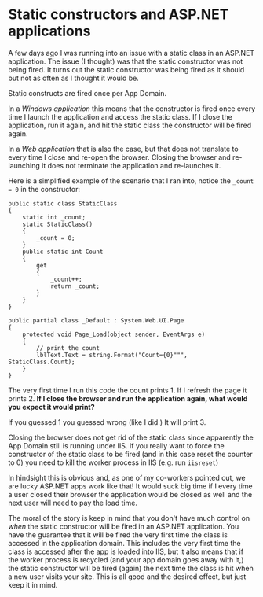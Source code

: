 # Static constructors and ASP.NET applications
A few days ago I was running into an issue with a static class in an ASP.NET application. The issue (I thought) was that the static constructor was not being fired. It turns out the static constructor was being fired as it should but not as often as I thought it would be.

Static constructs are fired once per App Domain. 

In a *Windows application* this means that the constructor is fired once every time I launch the application and access the static class. If I close the application, run it again, and hit the static class the constructor will be fired again.

In a *Web application* that is also the case, but that does not translate to every time I close and re-open the browser. Closing the browser and re-launching it does not terminate the application and re-launches it.

Here is a simplified example of the scenario that I ran into, notice the `_count = 0` in the constructor:

```code
public static class StaticClass 
{ 
    static int _count; 
    static StaticClass() 
    { 
        _count = 0; 
    } 
    public static int Count 
    { 
        get 
        { 
            _count++; 
            return _count; 
        } 
    } 
} 
  
public partial class _Default : System.Web.UI.Page 
{ 
    protected void Page_Load(object sender, EventArgs e) 
    { 
        // print the count 
        lblText.Text = string.Format("Count={0}""", StaticClass.Count); 
    } 
}
```

The very first time I run this code the count prints 1. If I refresh the page it prints 2. **If I close the browser and run the application again, what would you expect it would print?**

If you guessed 1 you guessed wrong (like I did.) It will print 3.

Closing the browser does not get rid of the static class since apparently the App Domain still is running under IIS. If you really want to force the constructor of the static class to be fired (and in this case reset the counter to 0) you need to kill the worker process in IIS (e.g. run `iisreset`)

In hindsight this is obvious and, as one of my co-workers pointed out, we are lucky ASP.NET apps work like that! It would suck big time if I every time a user closed their browser the application would be closed as well and the next user will need to pay the load time.

The moral of the story is keep in mind that you don't have much control on *when* the static constructor will be fired in an ASP.NET application. You have the guarantee that it will be fired the very first time the class is accessed in the application domain. This includes the very first time the class is accessed after the app is loaded into IIS, but it also means that if the worker process is recycled (and your app domain goes away with it,) the static constructor will be fired (again) the next time the class is hit when a new user visits your site. This is all good and the desired effect, but just keep it in mind.